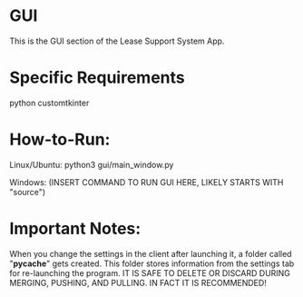# GUI
This is the GUI section of the Lease Support System App.

#  Specific Requirements
python
customtkinter

# How-to-Run:
Linux/Ubuntu:
python3 gui/main_window.py

Windows:
(INSERT COMMAND TO RUN GUI HERE, LIKELY STARTS WITH "source")

# Important Notes:
When you change the settings in the client after launching it, a folder called "__pycache__" gets created.
This folder stores information from the settings tab for re-launching the program.
IT IS SAFE TO DELETE OR DISCARD DURING MERGING, PUSHING, AND PULLING. IN FACT IT IS RECOMMENDED!